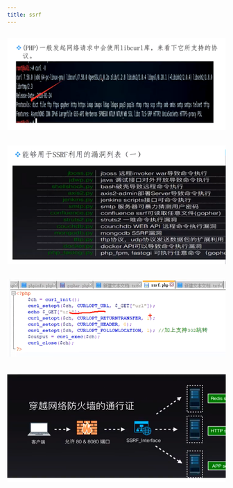 ```yaml
---
title: ssrf
---
```


## ![image.png](/assets/pages_ssrf_1614146991711_0.png)
## ![image.png](/assets/pages_ssrf_1614147463876_0.png)
## ![image.png](/assets/pages_ssrf_1614147552544_0.png)
## ![image.png](/assets/pages_ssrf_1614147686039_0.png)
##
##

